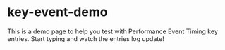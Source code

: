 # key-event-demo
This is a demo page to help you test with Performance Event Timing key entries. Start typing and watch the entries log update!
